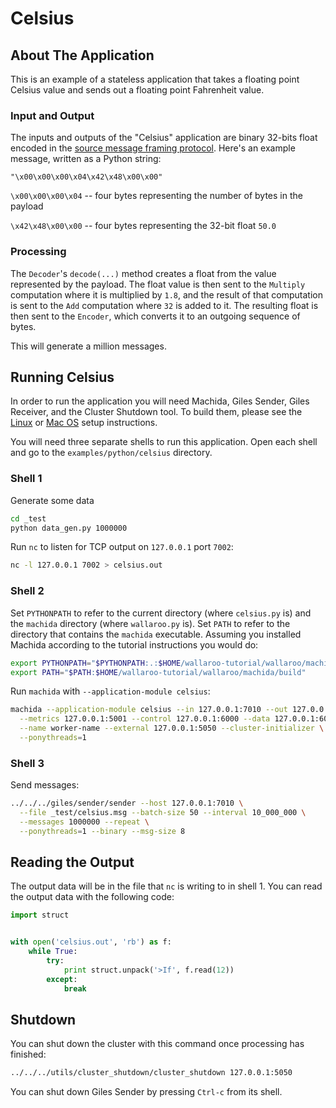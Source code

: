 # Celsius

## About The Application

This is an example of a stateless application that takes a floating point Celsius value and sends out a floating point Fahrenheit value.

### Input and Output

The inputs and outputs of the "Celsius" application are binary 32-bits float encoded in the [source message framing protocol](/book/appendix/writing-your-own-feed.md#source-message-framing-protocol). Here's an example message, written as a Python string:

```
"\x00\x00\x00\x04\x42\x48\x00\x00"
```

`\x00\x00\x00\x04` -- four bytes representing the number of bytes in the payload

`\x42\x48\x00\x00` -- four bytes representing the 32-bit float `50.0`

### Processing

The `Decoder`'s `decode(...)` method creates a float from the value represented by the payload. The float value is then sent to the `Multiply` computation where it is multiplied by `1.8`, and the result of that computation is sent to the `Add` computation where `32` is added to it. The resulting float is then sent to the `Encoder`, which converts it to an outgoing sequence of bytes.


This will generate a million messages.

## Running Celsius

In order to run the application you will need Machida, Giles Sender, Giles Receiver, and the Cluster Shutdown tool. To build them, please see the [Linux](/book/linux-setup.md) or [Mac OS](/book/macos-setup.md) setup instructions.

You will need three separate shells to run this application. Open each shell and go to the `examples/python/celsius` directory.

### Shell 1

Generate some data

```bash
cd _test
python data_gen.py 1000000
```

Run `nc` to listen for TCP output on `127.0.0.1` port `7002`:

```bash
nc -l 127.0.0.1 7002 > celsius.out
```

### Shell 2

Set `PYTHONPATH` to refer to the current directory (where `celsius.py` is) and the `machida` directory (where `wallaroo.py` is). Set `PATH` to refer to the directory that contains the `machida` executable. Assuming you installed Machida according to the tutorial instructions you would do:

```bash
export PYTHONPATH="$PYTHONPATH:.:$HOME/wallaroo-tutorial/wallaroo/machida"
export PATH="$PATH:$HOME/wallaroo-tutorial/wallaroo/machida/build"
```

Run `machida` with `--application-module celsius`:

```bash
machida --application-module celsius --in 127.0.0.1:7010 --out 127.0.0.1:7002 \
  --metrics 127.0.0.1:5001 --control 127.0.0.1:6000 --data 127.0.0.1:6001 \
  --name worker-name --external 127.0.0.1:5050 --cluster-initializer \
  --ponythreads=1
```

### Shell 3

Send messages:

```bash
../../../giles/sender/sender --host 127.0.0.1:7010 \
  --file _test/celsius.msg --batch-size 50 --interval 10_000_000 \
  --messages 1000000 --repeat \
  --ponythreads=1 --binary --msg-size 8
```

## Reading the Output

The output data will be in the file that `nc` is writing to in shell 1. You can read the output data with the following code:

```python
import struct


with open('celsius.out', 'rb') as f:
    while True:
        try:
            print struct.unpack('>If', f.read(12))
        except:
            break
```

## Shutdown

You can shut down the cluster with this command once processing has finished:

```bash
../../../utils/cluster_shutdown/cluster_shutdown 127.0.0.1:5050
```

You can shut down Giles Sender by pressing `Ctrl-c` from its shell.
